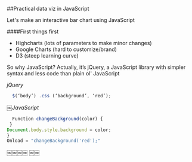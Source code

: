 ##Practical data viz in JavaScript

Let's make an interactive bar chart using JavaScript

####First things first

* Highcharts (lots of parameters to make minor changes) 
* Google Charts (hard to customize/brand)
* D3 (steep learning curve)

So why JavaScript? Actually, it’s jQuery, a JavaScript library with simpler syntax and less code than plain ol' JavaScript

_jQuery_
```javascript
￼￼$(‘body’) .css (‘background’, ‘red’); 
```

_￼JavaScript_
```javascript
￼￼Function changeBackground(color) {
￼}
Document.body.style.background = color;
}
Onload = "changeBackground('red');"
```

￼￼￼￼
￼￼
